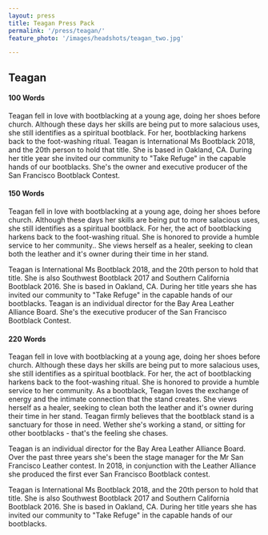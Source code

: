 ```yaml
---
layout: press
title: Teagan Press Pack
permalink: '/press/teagan/'
feature_photo: '/images/headshots/teagan_two.jpg'

---
```


<div class="mt-5"> </div>

## Teagan

<div class="mt-5"> </div>

#### 100 Words

Teagan fell in love with bootblacking at a young age, doing her shoes before church. Although these days her skills are being put to more salacious uses, she still identifies as a spiritual bootblack. For her, bootblacking harkens back to the foot-washing ritual. Teagan is International Ms Bootblack 2018, and the 20th person to hold that title. She is based in Oakland, CA. During her title year she invited our community to "Take Refuge" in the capable hands of our bootblacks. She's the owner and executive producer of the San Francisco Bootblack Contest.

#### 150 Words

Teagan fell in love with bootblacking at a young age, doing her shoes before church. Although these days her skills are being put to more salacious uses, she still identifies as a spiritual bootblack. For her, the act of bootblacking harkens back to the foot-washing ritual. She is honored to provide a humble service to her community.. She views herself as a healer, seeking to clean both the leather and it's owner during their time in her stand.  

Teagan is International Ms Bootblack 2018, and the 20th person to hold that title. She is also Southwest Bootblack 2017 and Southern California Bootblack 2016. She is based in Oakland, CA. During her title years she has invited our community to "Take Refuge" in the capable hands of our bootblacks. Teagan is an individual director for the Bay Area Leather Alliance Board. She's the executive producer of the San Francisco Bootblack Contest.


#### 220 Words

Teagan fell in love with bootblacking at a young age, doing her shoes before church. Although these days her skills are being put to more salacious uses, she still identifies as a spiritual bootblack. For her, the act of bootblacking harkens back to the foot-washing ritual. She is honored to provide a humble service to her community. As a bootblack, Teagan loves the exchange of energy and the intimate connection that the stand creates. She views herself as a healer, seeking to clean both the leather and it's owner during their time in her stand. Teagan firmly believes that the bootblack stand is a sanctuary for those in need. Wether she's working a stand, or sitting for other bootblacks - that's the feeling she chases.

Teagan is an individual director for the Bay Area Leather Alliance Board. Over the past three years she's been the stage manager for the Mr San Francisco Leather contest. In 2018, in conjunction with the Leather Alliance she produced the first ever San Francisco Bootblack contest.

Teagan is International Ms Bootblack 2018, and the 20th person to hold that title. She is also Southwest Bootblack 2017 and Southern California Bootblack 2016. She is based in Oakland, CA. During her title years she has invited our community to "Take Refuge" in the capable hands of our bootblacks.
